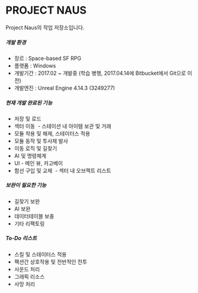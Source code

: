 # PROJECT NAUS

Project Naus의 작업 저장소입니다.

##### 개발 환경
  - 장르 : Space-based SF RPG
  - 플랫폼 : Windows
  - 개발기간 : 2017.02 ~ 개발중 (학습 병행, 2017.04.14에 Bitbucket에서 Git으로 이전)
  - 개발엔진 : Unreal Engine 4.14.3 (3249277)

##### 현재 개발 완료된 기능

  - 저장 및 로드
  - 섹터 이동
  - 스테이션 내 아이템 보관 및 거래 
  - 모듈 착용 및 해제, 스테이터스 적용 
  - 모듈 동작 및 투사체 발사
  - 이동 로직 및 길찾기
  - AI 및 명령체계
  - UI - 메인 뷰, 카고베이
  - 함선 구입 및 교체
  - 섹터 내 오브젝트 리스트

##### 보완이 필요한 기능

  - 길찾기 보완
  - AI 보완
  - 데이터테이블 보충
  - 기타 리팩토링

##### To-Do 리스트

  - 스킬 및 스테이터스 적용
  - 팩션간 상호작용 및 전반적인 전투
  - 사운드 처리
  - 그래픽 리소스
  - 사망 처리
